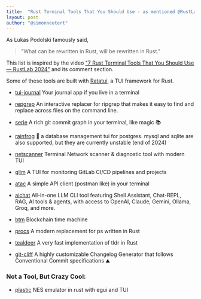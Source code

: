 ```yaml
---
title:  "Rust Terminal Tools That You Should Use - as mentioned @RustLab (2024)"
layout: post
author: "@simonneutert"
---
```


As Lukas Podolski famously said, 

> "What can be rewritten in Rust, will be rewritten in Rust."

This list is inspired by the video ["7 Rust Terminal Tools That You Should Use — RustLab 2024"](https://www.youtube.com/watch?v=ATiKwUiqnAU) and its comment section.

Some of these tools are built with [Ratatui](https://ratatui.rs), a TUI framework for Rust.

- [tui-journal](https://github.com/AmmarAbouZor/tui-journal) Your journal app if you live in a terminal
- [repgrep](https://github.com/acheronfail/repgrep) An interactive replacer for ripgrep that makes it easy to find and replace across files on the command line.
- [serie](https://github.com/lusingander/serie) A rich git commit graph in your terminal, like magic 📚
- [rainfrog](https://github.com/achristmascarl/rainfrog) 🐸 a database management tui for postgres. mysql and sqlite are also supported, but they are currently unstable (end of 2024)
- [netscanner](https://github.com/Chleba/netscanner) Terminal Network scanner & diagnostic tool with modern TUI
- [glim](https://github.com/junkdog/glim) A TUI for monitoring GitLab CI/CD pipelines and projects
- [atac](https://github.com/Julien-cpsn/ATAC) A simple API client (postman like) in your terminal

- [aichat](https://github.com/sigoden/aichat) All-in-one LLM CLI tool featuring Shell Assistant, Chat-REPL, RAG, AI tools & agents, with access to OpenAI, Claude, Gemini, Ollama, Groq, and more.
- [btm](https://github.com/rust-util-collections/btm) Blockchain time machine
- [procs](https://github.com/dalance/procs) A modern replacement for ps written in Rust
- [tealdeer](https://github.com/tealdeer-rs/tealdeer) A very fast implementation of tldr in Rust
- [git-cliff](https://github.com/orhun/git-cliff) A highly customizable Changelog Generator that follows Conventional Commit specifications ⛰️

### Not a Tool, But Crazy Cool:

- [plastic](https://github.com/Amjad50/plastic) NES emulator in rust with egui and TUI
